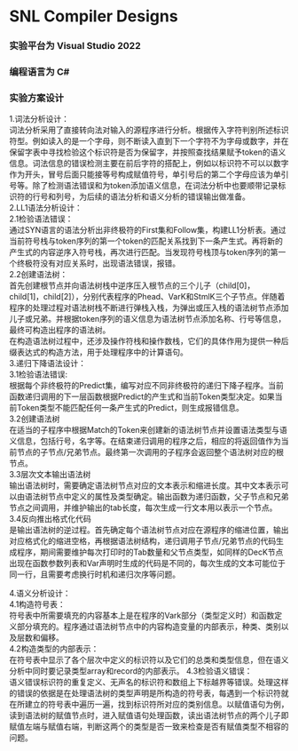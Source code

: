 # SNL Compiler Designs
 
### 实验平台为 Visual Studio 2022 
### 编程语言为 C#


### 实验方案设计
1.词法分析设计：  
词法分析采用了直接转向法对输入的源程序进行分析。根据传入字符判别所述标识符型。例如读入的是一个字母，则不断读入直到下一个字符不为字母或数字，并在保留字表中寻找检验这个标识符是否为保留字，并按照查找结果赋予token的语义信息。词法信息的错误检测主要在前后字符的搭配上，例如以标识符不可以以数字作为开头，冒号后面只能接等号构成赋值符号，单引号后的第二个字母应该为单引号等。除了检测语法错误和为token添加语义信息，在词法分析中也要顺带记录标识符的行号和列号，为后续的语法分析和语义分析的错误输出做准备。  
2.LL1语法分析设计：  
2.1检验语法错误：  
通过SYN语言的语法分析出非终极符的First集和Follow集，构建LL1分析表。通过当前符号栈与token序列的第一个token的匹配关系找到下一条产生式。再将新的产生式的内容逆序入符号栈，再次进行匹配。当发现符号栈顶与token序列的第一个终极符没有对应关系时，出现语法错误，报错。  
2.2创建语法树：  
首先创建根节点并向语法树栈中逆序压入根节点的三个儿子（child[0]，child[1]，child[2]），分别代表程序的Phead、VarK和StmlK三个子节点。伴随着程序的处理过程对语法树栈不断进行弹栈入栈，为弹出或压入栈的语法树节点添加儿子或兄弟。并根据token序列的语义信息为语法树节点添加名称、行号等信息，最终可构造出程序的语法树。  
在构造语法树过程中，还涉及操作符栈和操作数栈，它们的具体作用为提供一种后缀表达式的构造方法，用于处理程序中的计算语句。  
3.递归下降语法设计：  
3.1检验语法错误:  
根据每个非终极符的Predict集，编写对应不同非终极符的递归下降子程序。当前函数递归调用的下一层函数根据Predict的产生式和当前Token类型决定。如果当前Token类型不能匹配任何一条产生式的Predict，则生成报错信息。  
3.2创建语法树  
在适当的子程序中根据Match的Token来创建新的语法树节点并设置语法类型与语义信息，包括行号，名字等。在结束递归调用的程序之后，相应的将返回值作为当前节点的子节点/兄弟节点。最终第一次调用的子程序会返回整个语法树对应的根节点。  
3.3层次文本输出语法树  
输出语法树时，需要确定语法树节点对应的文本表示和缩进长度。其中文本表示可以由语法树节点中定义的属性及类型确定。输出函数为递归函数，父子节点和兄弟节点之间调用，并维护输出的tab长度，每次生成一行文本用以表示一个节点。  
3.4反向推出格式化代码  
是输出语法树的逆过程。首先确定每个语法树节点对应在源程序的缩进位置，输出对应格式化的缩进空格，再根据语法树结构，递归调用子节点/兄弟节点的代码生成程序，期间需要维护每次打印时的Tab数量和父节点类型，如同样的DecK节点出现在函数参数列表和Var声明时生成的代码是不同的，每次生成的文本可能位于同一行，且需要考虑换行时机和递归次序等问题。    


4.语义分析设计：  
4.1构造符号表：  
符号表中所需要填充的内容基本上是在程序的Vark部分（类型定义时）和函数定义部分填充的。程序通过语法树节点中的内容构造变量的内部表示，种类、类别以及层数和偏移。  
4.2构造类型的内部表示：  
在符号表中显示了各个层次中定义的标识符以及它们的总类和类型信息，但在语义分析中同时要记录类型array和record的内部表示。
4.3检验语义错误：   
语义错误标识符的重复定义、无声名的标识符和数组上下标越界等错误。处理这样的错误的依据是在处理语法树的类型声明是所构造的符号表，每遇到一个标识符就在所建立的符号表中遍历一遍，找到标识符所对应的类别信息。以赋值语句为例，读到语法树的赋值节点时，进入赋值语句处理函数，读出语法树节点的两个儿子即赋值左端与赋值右端，判断这两个的类型是否一致来检查是否有赋值类型不相容的问题。  
